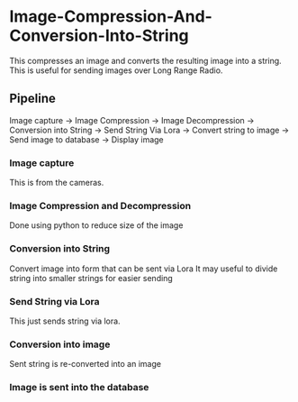 # Image-Compression-And-Conversion-Into-String
This compresses an image and converts the resulting image into a string. 
This is useful for sending images over Long Range Radio. 

## Pipeline


Image capture -> Image Compression -> Image Decompression -> Conversion into String -> Send String Via Lora -> Convert string to image -> Send image to database -> Display image

### Image capture

This is from the cameras.

### Image Compression and Decompression

Done using python to reduce size of the image

### Conversion into String

Convert image into form that can be sent via Lora
It may useful to divide string into smaller strings for easier sending

### Send String via Lora

This just sends string via lora.

### Conversion into image

Sent string is re-converted into an image

### Image is sent into the database


